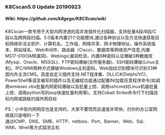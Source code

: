 <h3>K8Cscan5.0 Update 20190923</h3>
<h5>Wiki: https://github.com/k8gege/K8CScan/wiki</h5>

K8Cscan一款专用于大型内网渗透的高并发插件化扫描器，支持批量A段/B段/C段以及跨网段扫描。5.0版本内置21个功能模块,通过各种协议以及方法快速获取目标网络存活主机IP、计算机名、工作组、网络共享、网卡物理地址、操作系统版本、网站域名、Web中间件、路由器（Cisco）、数据库等网络资产信息,内置MS17-010(SMB漏洞)、Weblogic漏洞检测，内置6种密码认证爆破3种数据库(Mysql、Oracle、MSSQL)、FTP密码爆破(文件服务器)、SSH密码爆破(Linux主机)、IPC/WMI两种方式爆破Windows主机密码，Web指纹识别模块可识别33种国内外主流CMS。高度自定义插件支持.NET程序集、DLL(C#/Delphi/VC)、PowerShell等语言编写的插件以及无编程功底通过配置INI加载任意程序命令(如调用wmiexec.vbs批量内网密码爆破以及批量上控、调用sshcmd对Linux机器批量上控、调用python写的exp快速批量利用等)。支持Cobalt Strike命令行下扫描目标内网或跳板扫描外网目标

PS：小中型内网明显也是支持的，大家不要慌而且速度非常快，扫你的办公室网络就只是嗖的一下<br>
通过ICMP、DNS、SMB、HTTP、netbios、Port、Banner、Web、Sql、WMI、Wnet等方式探测主机
